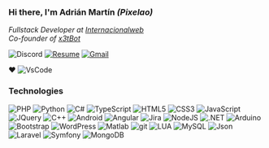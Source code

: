 ### Hi there, I'm Adrián Martín _(Pixelao)_
*Fullstack Developer at [Internacionalweb](https://internacionalweb.com)*  
*Co-founder of [x3tBot](https://x3tbot.com)*

![Discord](https://img.shields.io/badge/Pixelao%234768-7289DA?logo=discord&style=flat-square&logoColor=white)
[![Resume](https://img.shields.io/badge/Resume-000000?logo=github&style=flat-square&logoColor=white)](https://github.com/Pixelao/)
[![Gmail](https://img.shields.io/badge/Email-D14836?logo=gmail&style=flat-square&logoColor=white)](mailto:contacto@adrianmr.com)

❤️ ![VsCode](https://img.shields.io/badge/VsCode-007ACC?logo=visual-studio-code&style=flat-square&logoColor=white)

### Technologies
![PHP](https://img.shields.io/badge/PHP-777BB4?style=flat-square&logo=php&logoColor=white)
![Python](https://img.shields.io/badge/Python-3776AB?style=flat-square&logo=python&logoColor=white)
![C#](https://img.shields.io/badge/C%23-239120?style=flat-square&logo=c-sharp&logoColor=white)
![TypeScript](https://img.shields.io/badge/TypeScript-007ACC?style=flat-square&logo=typescript&logoColor=white)
![HTML5](https://img.shields.io/badge/HTML5-E34F26?style=flat-square&logo=HTML5&logoColor=white)
![CSS3](https://img.shields.io/badge/CSS3-1572B6?style=flat-square&logo=CSS3&logoColor=white)
![JavaScript](https://img.shields.io/badge/JavaScript-F7DF1E?style=flat-square&logo=javascript&logoColor=black)
![JQuery](https://img.shields.io/badge/JQuery-0769AD?style=flat-square&logo=Jquery&logoColor=white)
![C++](https://img.shields.io/badge/C%2B%2B-00599C?style=flat-square&logo=c%2B%2B)
![Android](https://img.shields.io/badge/Android-3DDC84?style=flat-square&logo=android&logoColor=white)
![Angular](https://img.shields.io/badge/Angular-DD0031?style=flat-square&logo=angular)
![Jira](https://img.shields.io/badge/Jira-0052CC?style=flat-square&logo=jira&logoColor=white)
![NodeJS](https://img.shields.io/badge/NodeJS-339933?style=flat-square&logo=node.js&logoColor=white)
![.NET](https://img.shields.io/badge/.NET-5C2D91?style=flat-square&logo=.net)
![Arduino](https://img.shields.io/badge/Arduino-00979D?style=flat-square&logo=arduino&logoColor=white)
![Bootstrap](https://img.shields.io/badge/Bootstrap-7952B3?style=flat-square&logo=Bootstrap&logoColor=white)
![WordPress](https://img.shields.io/badge/WordPress-21759B?style=flat-square&logo=WordPress&logoColor=white)
![Matlab](https://img.shields.io/badge/Matlab-0076A8?style=flat-square&logo=Mathworks&logoColor=white)
![git](https://img.shields.io/badge/git-F05032?style=flat-square&logo=git&logoColor=white)
![LUA](https://img.shields.io/badge/Lua-2C2D72?style=flat-square&logo=lua&logoColor=white)
![MySQL](https://img.shields.io/badge/MySQL-4479A1?style=flat-square&logo=mysql&logoColor=white)
![Json](https://img.shields.io/badge/Json-000000?style=flat-square&logo=Json&logoColor=white)
![Laravel](https://img.shields.io/badge/Laravel-FF2D20?style=flat-square&logo=laravel&logoColor=white)
![Symfony](https://img.shields.io/badge/Symfony-000000?style=flat-square&logo=symfony&logoColor=white)
![MongoDB](https://img.shields.io/badge/MongoDB-47A248?style=flat-square&logo=mongodb&logoColor=white)
